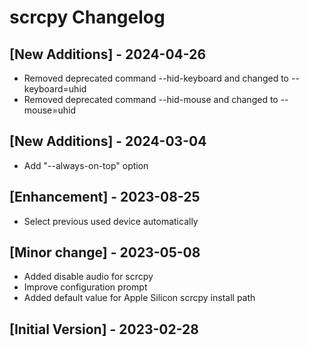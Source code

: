 # scrcpy Changelog
## [New Additions] - 2024-04-26

- Removed deprecated command --hid-keyboard and changed to --keyboard=uhid
- Removed deprecated command --hid-mouse and changed to --mouse=uhid

## [New Additions] - 2024-03-04

- Add "--always-on-top" option

## [Enhancement] - 2023-08-25

- Select previous used device automatically

## [Minor change] - 2023-05-08

- Added disable audio for scrcpy
- Improve configuration prompt
- Added default value for Apple Silicon scrcpy install path

## [Initial Version] - 2023-02-28
